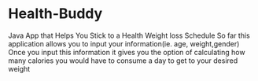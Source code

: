 # Health-Buddy
 Java App that Helps You Stick to a Health Weight loss Schedule
So far this application allows you to input your information(ie. age, weight,gender)
Once you input this information it gives you the option of calculating how many calories you would have to consume a day to get to your desired weight
